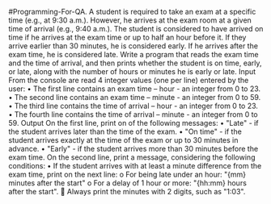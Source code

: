 #Programming-For-QA.
A student is required to take an exam at a specific time (e.g., at 9:30 a.m.). However, he arrives at the exam room at a given time of arrival (e.g., 9:40 a.m.). The student is considered to have arrived on time if he arrives at the exam time or up to half an hour before it. If they arrive earlier than 30 minutes, he is considered early. If he arrives after the exam time, he is considered late. Write a program that reads the exam time and the time of arrival, and then prints whether the student is on time, early, or late, along with the number of hours or minutes he is early or late.
Input
From the console are read 4 integer values (one per line) entered by the user:
•	The first line contains an exam time – hour - an integer from 0 to 23.
•	The second line contains an exam time – minute - an integer from 0 to 59.
•	The third line contains the time of arrival – hour - an integer from 0 to 23.
•	The fourth line contains the time of arrival – minute - an integer from 0 to 59.
Output
On the first line, print on of the following messages:
•	"Late" - if the student arrives later than the time of the exam.
•	"On time" - if the student arrives exactly at the time of the exam or up to 30 minutes in advance.
•	"Early" - if the student arrives more than 30 minutes before the exam time.
On the second line, print a message, considering the following conditions:
•	If the student arrives with at least a minute difference from the exam time, print on the next line:
o	For being late under an hour: "{mm} minutes after the start"
o	For a delay of 1 hour or more: "{hh:mm} hours after the start". 
	Always print the minutes with 2 digits, such as "1:03".
